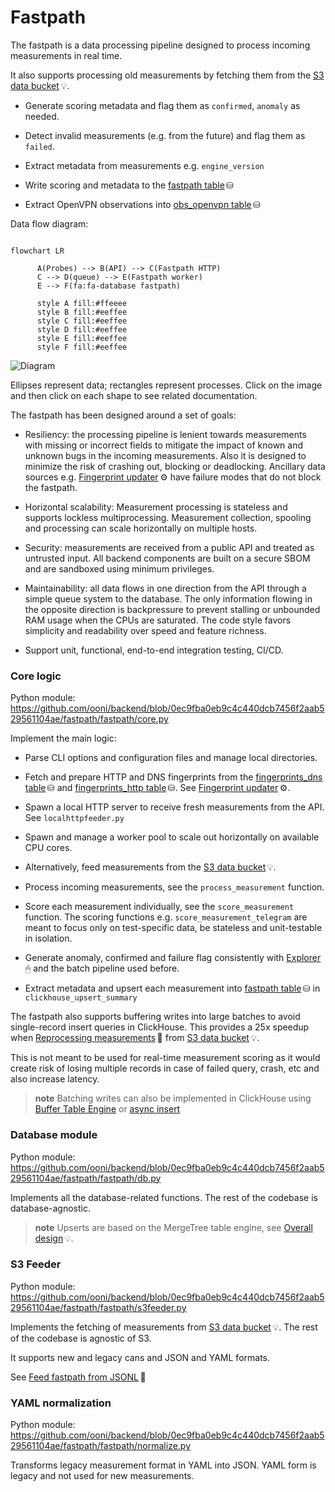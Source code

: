 # Fastpath

The fastpath is a data processing pipeline designed to process incoming
measurements in real time.

It also supports processing old measurements by fetching them from the
[S3 data bucket](#s3-data-bucket)&thinsp;💡.

- Generate scoring metadata and flag them as `confirmed`, `anomaly` as
  needed.

- Detect invalid measurements (e.g. from the future) and flag them as
  `failed`.

- Extract metadata from measurements e.g. `engine_version`

- Write scoring and metadata to the [fastpath table](#fastpath-table)&thinsp;⛁

- Extract OpenVPN observations into [obs_openvpn table](#obs_openvpn-table)&thinsp;⛁

Data flow diagram:

```mermaid

flowchart LR

      A(Probes) --> B(API) --> C(Fastpath HTTP)
      C --> D(queue) --> E(Fastpath worker)
      E --> F(fa:fa-database fastpath)

      style A fill:#ffeeee
      style B fill:#eeffee
      style C fill:#eeffee
      style D fill:#eeffee
      style E fill:#eeffee
      style F fill:#eeffee
```

![Diagram](https://kroki.io/blockdiag/svg/eNq1kctqwzAQRff-isHZNhFpdg0tdNldoMsQgh7jWLGkUfWAlNJ_rxwS1y54WW0kzbnM444wJDul-Qm-KlDY8GzSMbbcIzxDoOwUKkGXbQX1-wbOkZypYX8XoDHaRzzcsKeYJHdxRqF07OAjY8YZwTU9JC7MjGIXSGCEvctWYEBV6LqPv-7eJsHHB2gDNuVVtyn5-MTYSac2i5Uky4icZoLLDp1aKpLZoks8aXJMGBLMcu3u_DjhK6sW3Ou6r5m9Ia4wTApv_rFwsSPQ5bMeGbF8uY5erom55T9017Nhc-O2b2DY2V82Xsa2-vVekqHQD7hoGiyn7-f7B2qbw7M=)

<!--
blockdiag {
 default_shape = roundedbox;
 "S3 jsonl" [shape = ellipse];
 "S3 postcans" [shape = ellipse];
 "disk queue" [shape = ellipse];
 "jsonl table" [shape = ellipse];
 Probes [numbered = 1];
 API [numbered = 2, href = "@@api"];
 uploader [numbered = 3, href = "@@haproxy"];
 Probes -> API -> "disk queue" -> uploader -> "S3 jsonl";
 uploader -> "S3 postcans";
 uploader -> "jsonl table";

 Probes [color = "#ffeeee"];
}
-->

Ellipses represent data; rectangles represent processes. Click on the
image and then click on each shape to see related documentation.

The fastpath has been designed around a set of goals:

- Resiliency: the processing pipeline is lenient towards measurements
  with missing or incorrect fields to mitigate the impact of known and
  unknown bugs in the incoming measurements. Also it is designed to
  minimize the risk of crashing out, blocking or deadlocking.
  Ancillary data sources e.g.
  [Fingerprint updater](#fingerprint-updater)&thinsp;⚙ have failure modes that do not
  block the fastpath.

- Horizontal scalability: Measurement processing is stateless and
  supports lockless multiprocessing. Measurement collection, spooling
  and processing can scale horizontally on multiple hosts.

- Security: measurements are received from a public API and treated as
  untrusted input. All backend components are built on a secure SBOM
  and are sandboxed using minimum privileges.

- Maintainability: all data flows in one direction from the API
  through a simple queue system to the database. The only information
  flowing in the opposite direction is backpressure to prevent
  stalling or unbounded RAM usage when the CPUs are saturated. The
  code style favors simplicity and readability over speed and feature
  richness.

- Support unit, functional, end-to-end integration testing, CI/CD.

### Core logic

Python module:
<https://github.com/ooni/backend/blob/0ec9fba0eb9c4c440dcb7456f2aab529561104ae/fastpath/fastpath/core.py>

Implement the main logic:

- Parse CLI options and configuration files and manage local
  directories.

- Fetch and prepare HTTP and DNS fingerprints from the
  [fingerprints_dns table](#fingerprints_dns-table)&thinsp;⛁ and
  [fingerprints_http table](#fingerprints_http-table)&thinsp;⛁. See
  [Fingerprint updater](#fingerprint-updater)&thinsp;⚙.

- Spawn a local HTTP server to receive fresh measurements from the
  API. See `localhttpfeeder.py`

- Spawn and manage a worker pool to scale out horizontally on
  available CPU cores.

- Alternatively, feed measurements from the [S3 data bucket](#s3-data-bucket)&thinsp;💡.

- Process incoming measurements, see the `process_measurement`
  function.

- Score each measurement individually, see the `score_measurement`
  function. The scoring functions e.g. `score_measurement_telegram`
  are meant to focus only on test-specific data, be stateless and
  unit-testable in isolation.

- Generate anomaly, confirmed and failure flag consistently with
  [Explorer](#explorer)&thinsp;🖱 and the batch pipeline used before.

- Extract metadata and upsert each measurement into
  [fastpath table](#fastpath-table)&thinsp;⛁ in `clickhouse_upsert_summary`

The fastpath also supports buffering writes into large batches to avoid
single-record insert queries in ClickHouse. This provides a 25x speedup
when [Reprocessing measurements](#reprocessing-measurements)&thinsp;📒 from
[S3 data bucket](#s3-data-bucket)&thinsp;💡.

This is not meant to be used for real-time measurement scoring as it
would create risk of losing multiple records in case of failed query,
crash, etc and also increase latency.

> **note**
> Batching writes can also be implemented in ClickHouse using
> [Buffer Table Engine](https://clickhouse.com/docs/en/engines/table-engines/special/buffer)
> or
> [async insert](https://clickhouse.com/docs/en/optimize/asynchronous-inserts)

### Database module

Python module:
<https://github.com/ooni/backend/blob/0ec9fba0eb9c4c440dcb7456f2aab529561104ae/fastpath/fastpath/db.py>

Implements all the database-related functions. The rest of the codebase
is database-agnostic.

> **note**
> Upserts are based on the MergeTree table engine, see
> [Overall design](#overall-design)&thinsp;💡.

### S3 Feeder

Python module:
<https://github.com/ooni/backend/blob/0ec9fba0eb9c4c440dcb7456f2aab529561104ae/fastpath/fastpath/s3feeder.py>

Implements the fetching of measurements from
[S3 data bucket](#s3-data-bucket)&thinsp;💡. The rest of the codebase is agnostic of S3.

It supports new and legacy cans and JSON and YAML formats.

See [Feed fastpath from JSONL](#feed-fastpath-from-jsonl)&thinsp;🐞

### YAML normalization

Python module:
<https://github.com/ooni/backend/blob/0ec9fba0eb9c4c440dcb7456f2aab529561104ae/fastpath/fastpath/normalize.py>

Transforms legacy measurement format in YAML into JSON. YAML form is
legacy and not used for new measurements.
